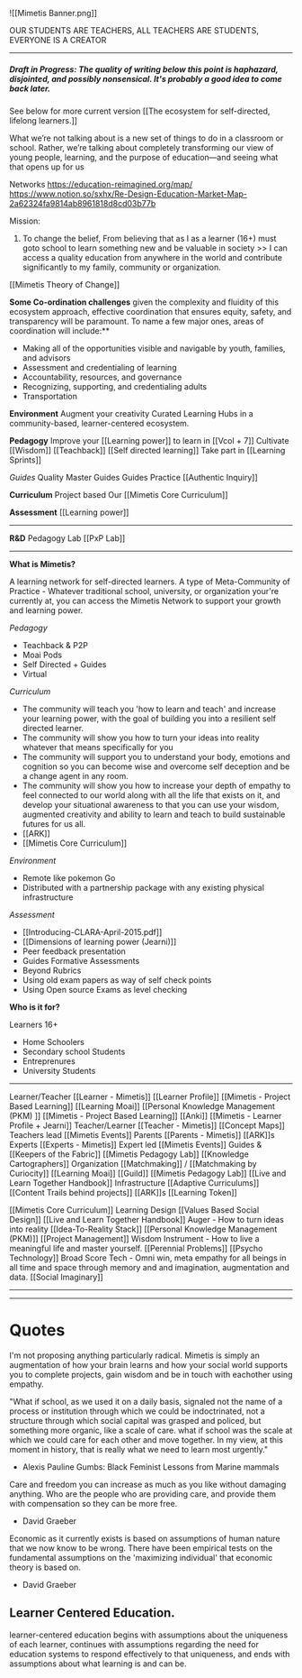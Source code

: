 ![[Mimetis Banner.png]]

OUR STUDENTS ARE TEACHERS, ALL TEACHERS ARE STUDENTS, EVERYONE IS A CREATOR

---

##### Draft in Progress: The quality of writing below this point is haphazard, disjointed, and possibly nonsensical. It's probably a good idea to come back later.

See below for more current version
[[The ecosystem for self-directed, lifelong learners.]]

What we’re not talking about is a new set of things to do in a classroom or school. Rather, we’re talking about completely transforming our view of young people, learning, and the purpose of education—and seeing what that opens up for us

Networks
https://education-reimagined.org/map/
https://www.notion.so/sxhx/Re-Design-Education-Market-Map-2a62324fa9814ab8961818d8cd03b77b

Mission: 

1. To change the belief, From believing that as I as a learner (16+) must goto school to learn something new and be valuable in society >> I can access a quality education from anywhere in the world and contribute significantly to my family, community or organization. 

[[Mimetis Theory of Change]]

**Some Co-ordination challenges**
given the complexity and fluidity of this ecosystem approach, effective coordination that ensures equity, safety, and transparency will be paramount. To name a few major ones, areas of coordination will include:**

-   Making all of the opportunities visible and navigable by youth, families, and advisors
-   Assessment and credentialing of learning
-   Accountability, resources, and governance
-   Recognizing, supporting, and credentialing adults
-   Transportation


**Environment**
Augment your creativity
Curated Learning Hubs in a community-based, learner-centered ecosystem.

**Pedagogy** 
Improve your [[Learning power]]
to learn in [[Vcol + 7]]
Cultivate [[Wisdom]]
[[Teachback]]
[[Self directed learning]]
Take part in [[Learning Sprints]]

*Guides*
Quality Master Guides
Guides Practice [[Authentic Inquiry]]

**Curriculum**
Project based 
Our [[Mimetis Core Curriculum]]

**Assessment** 
[[Learning power]]

---

**R&D**
Pedagogy Lab [[PxP Lab]]

---

**What is Mimetis?**

A learning network for self-directed learners. A type of Meta-Community of Practice - Whatever traditional school, university, or organization your're currently at, you can access the Mimetis Network to support your growth and learning power.

*Pedagogy* 
- Teachback & P2P
- Moai Pods
- Self Directed + Guides
- Virtual 

*Curriculum* 

- The community will teach you 'how to learn and teach' and increase your learning power, with the goal of building you into a resilient self directed learner.
- The community will show you how to turn your ideas into reality whatever that means specifically for you
- The community will support you to understand your body, emotions and cognition so you can become wise and overcome self deception and be a change agent in any room. 
- The community will show you how to increase your depth of empathy to feel connected to our world along with all the life that exists on it, and develop your situational awareness to that you can use your wisdom, augmented creativity and ability to learn and teach to build sustainable futures for us all.
- [[ARK]] 
- [[Mimetis Core Curriculum]]

*Environment*
- Remote like pokemon Go
- Distributed with a partnership package with any existing physical infrastructure

*Assessment*
- [[Introducing-CLARA-April-2015.pdf]]
- [[Dimensions of learning power (Jearni)]]
- Peer feedback presentation
- Guides Formative Assessments
- Beyond Rubrics
- Using old exam papers as way of self check points
- Using Open source Exams as level checking 


**Who is it for?**

Learners 16+
-	Home Schoolers
-	Secondary school Students
-	Entreprenures 
-	University Students

---
 


Learner/Teacher [[Learner - Mimetis]]
	[[Learner Profile]]
		[[Mimetis - Project Based Learning]]
	[[Learning Moai]]
	[[Personal Knowledge Management (PKM) ]]
	[[Mimetis - Project Based Learning]]
	[[Anki]]
	[[Mimetis - Learner Profile + Jearni]]
Teacher/Learner [[Teacher - Mimetis]]
	[[Concept Maps]]
	Teachers lead [[Mimetis Events]]
Parents [[Parents - Mimetis]]
	[[ARK]]s
Experts [[Experts - Mimetis]]
	Expert led [[Mimetis Events]]
Guides & [[Keepers of the Fabric]] 
	[[Mimetis Pedagogy Lab]]
	[[Knowledge Cartographers]]
Organization
	[[Matchmaking]] / [[Matchmaking by Curiocity]]
	[[Learning Moai]]
	[[Guild]]
	[[Mimetis Pedagogy Lab]]
	[[Live and Learn Together Handbook]]
Infrastructure
	[[Adaptive Curriculums]]
	[[Content Trails behind projects]]
	[[ARK]]s
	[[Learning Token]]

[[Mimetis Core Curriculum]] 
	Learning Design 
	[[Values Based Social Design]]
	[[Live and Learn Together Handbook]]
	Auger - How to turn ideas into reality
	[[Idea-To-Reality Stack]]
	[[Personal Knowledge Management (PKM)]]
	[[Project Management]]
	Wisdom Instrument - How to live a meaningful life and master yourself.
	[[Perennial Problems]]
	[[Psycho Technology]]
	Broad Score Tech - Omni win, meta empathy for all beings in all time and space through memory and and imagination, augmentation and data.
	[[Social Imaginary]]
	
	
	
---



---

# Quotes 


I'm not proposing anything particularly radical. Mimetis is simply an augmentation of how your brain learns and how your social world supports you to complete projects, gain wisdom and be in touch with eachother using empathy.


"What if school, as we used it on a daily basis, signaled not the name of a process or institution through which we could be indoctrinated, not a structure through which social capital was grasped and policed, but something more organic, like a scale of care. what if school was the scale at which we could care for each other and move together. In my view, at this moment in history, that is really what we need to learn most urgently."

-   Alexis Pauline Gumbs: Black Feminist Lessons from Marine mammals

Care and freedom you can increase as much as you like without damaging anything. Who are the people who are providing care, and provide them with compensation so they can be more free.

- David Graeber

Economic as it currently exists is based on assumptions of human nature that we now know to be wrong. There have been empirical tests on the fundamental assumptions on the 'maximizing individual' that economic theory is based on.

- David Graeber



## Learner Centered Education. 
learner-centered education begins with assumptions about the uniqueness of each learner, continues with assumptions regarding the need for education systems to respond effectively to that uniqueness, and ends with assumptions about what learning is and can be.